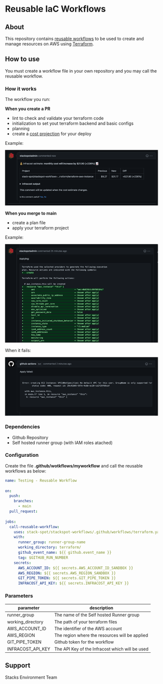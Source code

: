 # Reusable IaC Workflows

## About

This repository contains [reusable workflows][rw] to be used to create and manage resources on AWS using [Terraform][terraform].

## How to use

You must create a workflow file in your own repository and you may call the reusable workflow.

### How it works

The workflow you run:

**When you create a PR**
- lint to check and validate your terraform code
- initialization to set yout terraform backend and basic configs
- planning
- create a [cost projection][infracost] for your deploy

Example:

![Cost projection](docs/img/crun.png "Cost projection")

**When you merge to main**
- create a plan file
- apply your terraform project

Example:

![Apply](docs/img/apply.png "Apply")

When it fails:

![Error](docs/img/error.png "Error")

### Dependencies

- Github Repository
- Self hosted runner group (with IAM roles atached)

### Configuration

Create the file **.github/wotkflows/myworkflow** and call the reusable workflows as below:

```yaml
name: Testing - Reusable Workflow

on:  
  push:
    branches:
      - main
  pull_request:

jobs:
  call-reusable-workflow:    
    uses: stack-spot/stackspot-workflows/.github/workflows/terraform.yaml@5c5e0e05729332f624c396dd221c5fba2e685693 ###ref example
    with:
      runner_group: runner-group-name
      working_directory: terraform/
      github_event_name: ${{ github.event_name }}
      tag: $GITHUB_RUN_NUMBER
    secrets:
      AWS_ACCOUNT_ID: ${{ secrets.AWS_ACCOUNT_ID_SANDBOX }}
      AWS_REGION: ${{ secrets.AWS_REGION_SANDBOX }}
      GIT_PIPE_TOKEN: ${{ secrets.GIT_PIPE_TOKEN }}
      INFRACOST_API_KEY: ${{ secrets.INFRACOST_API_KEY }}

```

### Parameters

|parameter          |description                                     |
|-------------------|------------------------------------------------|
| runner_group      | The name of the Self hosted Runner group       |
| working_directory | The path of your terraform files               |
| AWS_ACCOUNT_ID    | The identifier of the AWS account              |
| AWS_REGION        | The region where the resources will be applied |
| GIT_PIPE_TOKEN    | Github token for the workflow                  |
| INFRACOST_API_KEY | The API Key of the Infracost which will be used|

## Support

Stacks Environment Team

[rw]: https://docs.github.com/en/actions/using-workflows/reusing-workflows
[terraform]: https://www.terraform.io/docs
[infracost]: https://www.infracost.io
